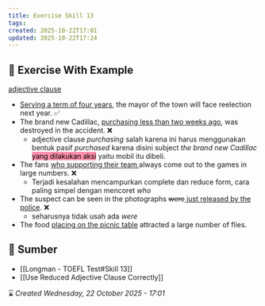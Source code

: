 ```yaml
---
title: Exercise Skill 13
tags:
created: 2025-10-22T17:01
updated: 2025-10-22T17:24
---
```

## 💪 Exercise With Example
<u>adjective clause</u>
- <u>Serving a term of four years</u>, the mayor of the town will face reelection next year. ✅
- The brand new Cadillac, <u>purchasing less than two weeks ago</u>, was destroyed in the
	accident. ❌
	- adjective clause *purchasing* salah karena ini harus menggunakan bentuk pasif *purchased* karena disini subject *the brand new Cadillac* <mark style="background: #FF5582A6;">yang dilakukan aksi</mark> yaitu mobil itu dibeli.
- The fans <u>who supporting their team </u>always come out to the games in large numbers. ❌
	- Terjadi kesalahan mencampurkan complete dan reduce form, cara paling simpel dengan mencoret *who*
- The suspect can be seen in the photographs ~~were~~<u> just released by the police</u>. ❌
	-  seharusnya tidak usah ada *were*
- The food <u>placing on the picnic table</u> attracted a large number of flies.
## 🔗 Sumber
- [[Longman - TOEFL Test#Skill 13]]
- [[Use Reduced Adjective Clause Correctly]]

⌛ *Created Wednesday, 22 October 2025 - 17:01*